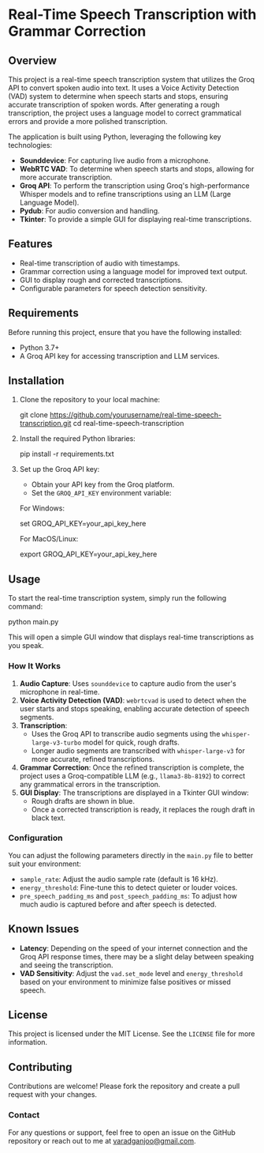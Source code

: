# Real-Time Speech Transcription with Grammar Correction

## Overview
This project is a real-time speech transcription system that utilizes the Groq API to convert spoken audio into text. It uses a Voice Activity Detection (VAD) system to determine when speech starts and stops, ensuring accurate transcription of spoken words. After generating a rough transcription, the project uses a language model to correct grammatical errors and provide a more polished transcription.

The application is built using Python, leveraging the following key technologies:
- **Sounddevice**: For capturing live audio from a microphone.
- **WebRTC VAD**: To determine when speech starts and stops, allowing for more accurate transcription.
- **Groq API**: To perform the transcription using Groq's high-performance Whisper models and to refine transcriptions using an LLM (Large Language Model).
- **Pydub**: For audio conversion and handling.
- **Tkinter**: To provide a simple GUI for displaying real-time transcriptions.

## Features
- Real-time transcription of audio with timestamps.
- Grammar correction using a language model for improved text output.
- GUI to display rough and corrected transcriptions.
- Configurable parameters for speech detection sensitivity.

## Requirements
Before running this project, ensure that you have the following installed:
- Python 3.7+
- A Groq API key for accessing transcription and LLM services.

## Installation
1. Clone the repository to your local machine:
   
   git clone https://github.com/yourusername/real-time-speech-transcription.git
   cd real-time-speech-transcription

2. Install the required Python libraries:
   
   pip install -r requirements.txt

3. Set up the Groq API key:
   - Obtain your API key from the Groq platform.
   - Set the `GROQ_API_KEY` environment variable:

   For Windows:
   
   set GROQ_API_KEY=your_api_key_here

   For MacOS/Linux:
   
   export GROQ_API_KEY=your_api_key_here

## Usage
To start the real-time transcription system, simply run the following command:

   python main.py

This will open a simple GUI window that displays real-time transcriptions as you speak.

### How It Works
1. **Audio Capture**: Uses `sounddevice` to capture audio from the user's microphone in real-time.
2. **Voice Activity Detection (VAD)**: `webrtcvad` is used to detect when the user starts and stops speaking, enabling accurate detection of speech segments.
3. **Transcription**:
   - Uses the Groq API to transcribe audio segments using the `whisper-large-v3-turbo` model for quick, rough drafts.
   - Longer audio segments are transcribed with `whisper-large-v3` for more accurate, refined transcriptions.
4. **Grammar Correction**: Once the refined transcription is complete, the project uses a Groq-compatible LLM (e.g., `llama3-8b-8192`) to correct any grammatical errors in the transcription.
5. **GUI Display**: The transcriptions are displayed in a Tkinter GUI window:
   - Rough drafts are shown in blue.
   - Once a corrected transcription is ready, it replaces the rough draft in black text.

### Configuration
You can adjust the following parameters directly in the `main.py` file to better suit your environment:
- `sample_rate`: Adjust the audio sample rate (default is 16 kHz).
- `energy_threshold`: Fine-tune this to detect quieter or louder voices.
- `pre_speech_padding_ms` and `post_speech_padding_ms`: To adjust how much audio is captured before and after speech is detected.

## Known Issues
- **Latency**: Depending on the speed of your internet connection and the Groq API response times, there may be a slight delay between speaking and seeing the transcription.
- **VAD Sensitivity**: Adjust the `vad.set_mode` level and `energy_threshold` based on your environment to minimize false positives or missed speech.

## License
This project is licensed under the MIT License. See the `LICENSE` file for more information.

## Contributing
Contributions are welcome! Please fork the repository and create a pull request with your changes.

### Contact
For any questions or support, feel free to open an issue on the GitHub repository or reach out to me at varadganjoo@gmail.com.
